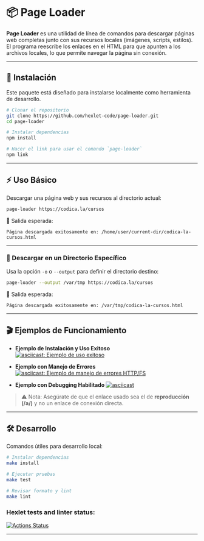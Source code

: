 # 📦 Page Loader

**Page Loader** es una utilidad de línea de comandos para descargar páginas web completas junto con sus recursos locales (imágenes, scripts, estilos).
El programa reescribe los enlaces en el HTML para que apunten a los archivos locales, lo que permite navegar la página sin conexión.

---

## 🚀 Instalación

Este paquete está diseñado para instalarse localmente como herramienta de desarrollo.

```bash
# Clonar el repositorio
git clone https://github.com/hexlet-code/page-loader.git
cd page-loader

# Instalar dependencias
npm install

# Hacer el link para usar el comando `page-loader`
npm link
```

---

## ⚡ Uso Básico

Descargar una página web y sus recursos al directorio actual:

```bash
page-loader https://codica.la/cursos
```

📂 Salida esperada:

```text
Página descargada exitosamente en: /home/user/current-dir/codica-la-cursos.html
```

---

### 📂 Descargar en un Directorio Específico

Usa la opción `-o` o `--output` para definir el directorio destino:

```bash
page-loader --output /var/tmp https://codica.la/cursos
```

📂 Salida esperada:

```text
Página descargada exitosamente en: /var/tmp/codica-la-cursos.html
```

---

## 🎬 Ejemplos de Funcionamiento

* **Ejemplo de Instalación y Uso Exitoso**
  [![asciicast: Ejemplo de uso exitoso](https://asciinema.org/a/sIcmx02YY3FGYeLGfmz0Ak2qr.svg)](https://asciinema.org/a/sIcmx02YY3FGYeLGfmz0Ak2qr)


* **Ejemplo con Manejo de Errores**
 [![asciicast: Ejemplo de manejo de errores HTTP/FS](https://asciinema.org/a/VVQopqjpT8Zc79axqov2OcqcB.svg)](https://asciinema.org/a/VVQopqjpT8Zc79axqov2OcqcB)


* **Ejemplo con Debugging Habilitado**
[![asciicast](https://asciinema.org/a/KgntfA30o6f9vp23e5jOoyWOQ.svg)](https://asciinema.org/a/KgntfA30o6f9vp23e5jOoyWOQ)
> ⚠️ Nota: Asegúrate de que el enlace usado sea el de **reproducción (/a/)** y no un enlace de conexión directa.

---

## 🛠️ Desarrollo

Comandos útiles para desarrollo local:

```bash
# Instalar dependencias
make install

# Ejecutar pruebas
make test

# Revisar formato y lint
make lint
```
### Hexlet tests and linter status:
[![Actions Status](https://github.com/Dsx-Dev/fullstack-javascript-project-138/actions/workflows/hexlet-check.yml/badge.svg)](https://github.com/Dsx-Dev/fullstack-javascript-project-138/actions)

---

